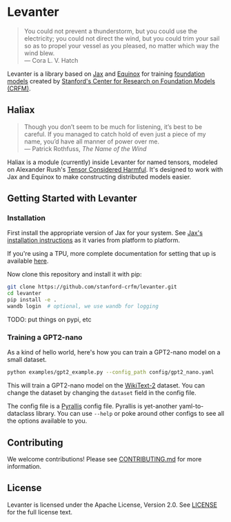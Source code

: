 # Levanter

> You could not prevent a thunderstorm, but you could use the electricity; you could not direct the wind, but you could trim your sail so as to propel your vessel as you pleased, no matter which way the wind blew. <br/>
> — Cora L. V. Hatch


Levanter is a library based on [Jax](https:://github.com/google/jax) and [Equinox](https://github.com/patrick-kidger/equinox)
for training [foundation models](https://en.wikipedia.org/wiki/Foundation_models) created by [Stanford's Center for Research
on Foundation Models (CRFM)](https://crfm.stanford.edu/).

## Haliax

> Though you don’t seem to be much for listening, it’s best to be careful. If you managed to catch hold of even just a piece of my name, you’d have all manner of power over me.<br/>
> — Patrick Rothfuss, *The Name of the Wind*

Haliax is a module (currently) inside Levanter for named tensors, modeled on Alexander Rush's [Tensor Considered Harmful](https://arxiv.org/abs/1803.09868).
It's designed to work with Jax and Equinox to make constructing distributed models easier.


## Getting Started with Levanter

### Installation

First install the appropriate version of Jax for your system. See [Jax's installation instructions](https://github.com/google/jax/blob/main/README.md#installation)
as it varies from platform to platform.

If you're using a TPU, more complete documentation for setting that up is available [here](docs/Getting-Started-TPU-VM.md).

Now clone this repository and install it with pip:

```bash
git clone https://github.com/stanford-crfm/levanter.git
cd levanter
pip install -e .
wandb login  # optional, we use wandb for logging
```

TODO: put things on pypi, etc


### Training a GPT2-nano

As a kind of hello world, here's how you can train a GPT2-nano model on a small dataset.

```bash
python examples/gpt2_example.py --config_path config/gpt2_nano.yaml
```

This will train a GPT2-nano model on the [WikiText-2](https://blog.einstein.ai/the-wikitext-long-term-dependency-language-modeling-dataset/) dataset.
You can change the dataset by changing the `dataset` field in the config file.

The config file is a [Pyrallis](https://github.com/eladrich/pyrallis) config file. Pyrallis is yet-another yaml-to-dataclass library.
You can use `--help` or poke around other configs to see all the options available to you.


## Contributing

We welcome contributions! Please see [CONTRIBUTING.md](CONTRIBUTING.md) for more information.

## License

Levanter is licensed under the Apache License, Version 2.0. See [LICENSE](LICENSE) for the full license text.
